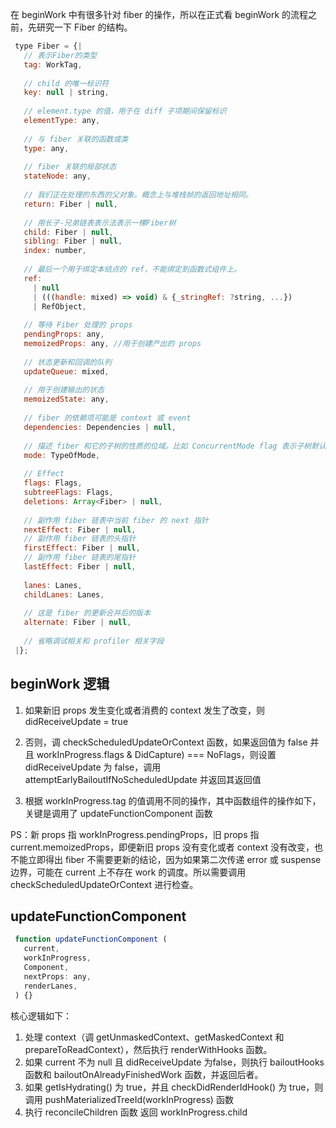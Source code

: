 


在 beginWork 中有很多针对 fiber 的操作，所以在正式看 beginWork 的流程之前，先研究一下 Fiber 的结构。
```js
 type Fiber = {|
   // 表示Fiber的类型
   tag: WorkTag,
 
   // child 的唯一标识符
   key: null | string,
 
   // element.type 的值，用于在 diff 子项期间保留标识
   elementType: any,
   
   // 与 fiber 关联的函数或类
   type: any,
 
   // fiber 关联的局部状态
   stateNode: any,
 
   // 我们正在处理的东西的父对象。概念上与堆栈帧的返回地址相同。
   return: Fiber | null,
 
   // 用长子-兄弟链表表示法表示一棵Fiber树
   child: Fiber | null,
   sibling: Fiber | null,
   index: number,
   
   // 最后一个用于绑定本结点的 ref，不能绑定到函数式组件上。
   ref:
     | null
     | (((handle: mixed) => void) & {_stringRef: ?string, ...})
     | RefObject,
 
   // 等待 Fiber 处理的 props
   pendingProps: any,
   memoizedProps: any, //用于创建产出的 props
 
   // 状态更新和回调的队列
   updateQueue: mixed,
 
   // 用于创建输出的状态
   memoizedState: any,
 
   // fiber 的依赖项可能是 context 或 event
   dependencies: Dependencies | null,
 
   // 描述 fiber 和它的子树的性质的位域。比如 ConcurrentMode flag 表示子树默认情况下是异步的。当 fiber 被创建时，它的 mode 会继承父 fiber 的 mode，也可以在创建的时候添加更多的 flag，但是创建之后，在 fiber 的整个生命周期都不应该再被改变。
   mode: TypeOfMode,
 
   // Effect
   flags: Flags,
   subtreeFlags: Flags,
   deletions: Array<Fiber> | null,
                                     
   // 副作用 fiber 链表中当前 fiber 的 next 指针                      
   nextEffect: Fiber | null,
   // 副作用 fiber 链表的头指针                               
   firstEffect: Fiber | null,
   // 副作用 fiber 链表的尾指针
   lastEffect: Fiber | null,
 
   lanes: Lanes,
   childLanes: Lanes,
 
   // 这是 fiber 的更新合并后的版本                                 
   alternate: Fiber | null,
 
   // 省略调试相关和 profiler 相关字段
 |};
```

## beginWork 逻辑

1. 如果新旧 props 发生变化或者消费的 context 发生了改变，则 didReceiveUpdate = true
2. 否则，调 checkScheduledUpdateOrContext 函数，如果返回值为 false 并且 workInProgress.flags & DidCapture) === NoFlags，则设置 didReceiveUpdate 为 false，调用attemptEarlyBailoutIfNoScheduledUpdate 并返回其返回值

3. 根据 workInProgress.tag 的值调用不同的操作，其中函数组件的操作如下，关键是调用了 updateFunctionComponent 函数


PS：新 props 指 workInProgress.pendingProps，旧 props 指 current.memoizedProps，即便新旧 props 没有变化或者 context 没有改变，也不能立即得出 fiber 不需要更新的结论，因为如果第二次传递 error 或 suspense 边界，可能在 current 上不存在 work 的调度。所以需要调用 checkScheduledUpdateOrContext 进行检查。


## updateFunctionComponent
```js
 function updateFunctionComponent (
   current,
   workInProgress,
   Component,
   nextProps: any,
   renderLanes,
 ) {}
```

核心逻辑如下：

1. 处理 context（调 getUnmaskedContext、getMaskedContext 和 prepareToReadContext），然后执行 renderWithHooks 函数。
2. 如果 current 不为 null 且 didReceiveUpdate 为false，则执行 bailoutHooks 函数和 bailoutOnAlreadyFinishedWork 函数，并返回后者。
3.  如果 getIsHydrating() 为 true，并且 checkDidRenderIdHook() 为 true，则调用 pushMaterializedTreeId(workInProgress) 函数
4.  执行 reconcileChildren 函数
返回 workInProgress.child

